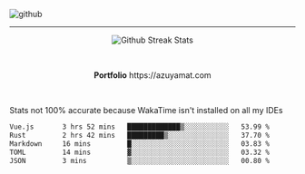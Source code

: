 ![github](https://media.discordapp.net/attachments/881363147364118528/1142610121697021952/background.png?width=1000&height=300)<br>
___
<p align="center">
  <img alt="Github Streak Stats" src="https://streak-stats.demolab.com?user=Azuyamat&theme=transparent&hide_border=true"/>
</p><br>
<p align="center">
      <strong>Portfolio</strong> https://azuyamat.com
</p><br>

Stats not 100% accurate because WakaTime isn't installed on all my IDEs
<!--START_SECTION:waka-->

```txt
Vue.js       3 hrs 52 mins   █████████████▒░░░░░░░░░░░   53.99 %
Rust         2 hrs 42 mins   █████████▒░░░░░░░░░░░░░░░   37.70 %
Markdown     16 mins         █░░░░░░░░░░░░░░░░░░░░░░░░   03.83 %
TOML         14 mins         ▓░░░░░░░░░░░░░░░░░░░░░░░░   03.32 %
JSON         3 mins          ▒░░░░░░░░░░░░░░░░░░░░░░░░   00.80 %
```

<!--END_SECTION:waka-->
